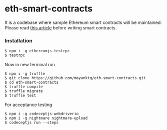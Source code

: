 # eth-smart-contracts
It is a codebase where sample Ethereum smart contracts will be maintained.
Please read [this article](https://medium.com/zeppelin-blog/the-hitchhikers-guide-to-smart-contracts-in-ethereum-848f08001f05) before writing smart contracts.

### Installation
```
$ npm i -g ethereumjs-testrpc
$ testrpc
```

Now in new terminal run

```
$ npm i -g truffle
$ git clone https://github.com/mayanktg/eth-smart-contracts.git
$ cd eth-smart-contracts
$ truffle compile
$ truffle migrate
$ truffle test
```

For acceptance testing
```
$ npm i -g codeceptjs-webdriverio
$ npm i -g nightmare nightmare-upload
$ codeceptjs run --steps
```
